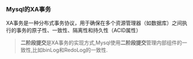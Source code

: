 ### Mysql的XA事务

XA事务是一种分布式事务协议，用于确保在多个资源管理器（如数据库）之间执行的事务的原子性、一致性、隔离性和持久性（ACID属性）

> **二阶段提交**是XA事务的实现方式,Mysql使用**二阶段提交**管理内部组件的一致性,比如binLog和RedoLog的一致性.